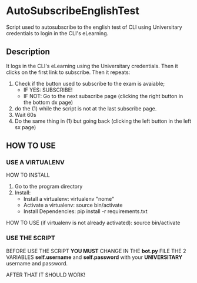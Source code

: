 # AutoSubscribeEnglishTest

Script used to autosubscribe to the english test of CLI using Universitary credentials to login in the CLI's eLearning.

## Description
It logs in the CLI's eLearning using the Universitary credentials. Then it clicks on the first link to subscribe. Then it repeats:
1) Check if the button used to subscribe to the exam is avaiable;
   - IF YES: SUBSCRIBE!
   - IF NOT: Go to the next subscribe page (clicking the right button in the bottom dx page)
2) do the (1) while the script is not at the last subscribe page. 
3) Wait 60s 
4) Do the same thing in (1) but going back (clicking the left button in the left sx page)


## HOW TO USE

### USE A VIRTUALENV

HOW TO INSTALL
1) Go to the program directory
2) Install:
    - Install a virtualenv: virtualenv "nome"
    - Activate a virtualenv: source bin/activate
    - Install Dependencies: pip install -r requirements.txt  

HOW TO USE (if virtualenv is not already activated):  source bin/activate

### USE THE SCRIPT

BEFORE USE THE SCRIPT **YOU MUST** CHANGE IN THE **bot.py** FILE THE 2 VARIABLES **self.username** and **self.password** with your **UNIVERSITARY** username and password.

AFTER THAT IT SHOULD WORK!


